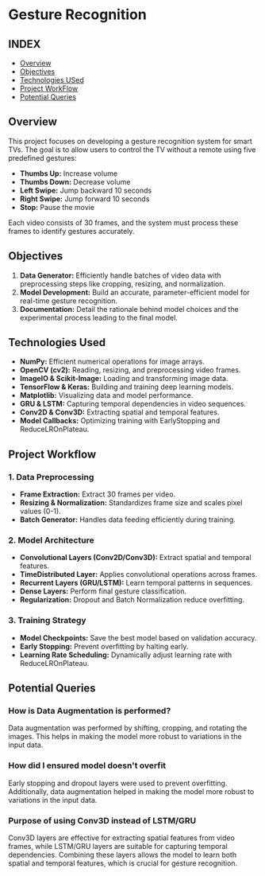 # **Gesture Recognition**

## **INDEX**
- [Overview](#overview)
- [Objectives](#Objectives)
- [Technologies USed](#Technology-Used)
- [Project WorkFlow](#Project-Workflow)
- [Potential Queries](#Potential-Queries)


## **Overview**

This project focuses on developing a gesture recognition system for smart TVs. The goal is to allow users to control the TV without a remote using five predefined gestures:

- **Thumbs Up:** Increase volume
- **Thumbs Down:** Decrease volume
- **Left Swipe:** Jump backward 10 seconds
- **Right Swipe:** Jump forward 10 seconds
- **Stop:** Pause the movie

Each video consists of 30 frames, and the system must process these frames to identify gestures accurately.

## **Objectives**

1. **Data Generator:** Efficiently handle batches of video data with preprocessing steps like cropping, resizing, and normalization.
2. **Model Development:** Build an accurate, parameter-efficient model for real-time gesture recognition.
3. **Documentation:** Detail the rationale behind model choices and the experimental process leading to the final model.

## **Technologies Used**

- **NumPy:** Efficient numerical operations for image arrays.
- **OpenCV (cv2):** Reading, resizing, and preprocessing video frames.
- **ImageIO & Scikit-Image:** Loading and transforming image data.
- **TensorFlow & Keras:** Building and training deep learning models.
- **Matplotlib:** Visualizing data and model performance.
- **GRU & LSTM:** Capturing temporal dependencies in video sequences.
- **Conv2D & Conv3D:** Extracting spatial and temporal features.
- **Model Callbacks:** Optimizing training with EarlyStopping and ReduceLROnPlateau.

## **Project Workflow**

### **1. Data Preprocessing**

- **Frame Extraction:** Extract 30 frames per video.
- **Resizing & Normalization:** Standardizes frame size and scales pixel values (0-1).
- **Batch Generator:** Handles data feeding efficiently during training.

### **2. Model Architecture**

- **Convolutional Layers (Conv2D/Conv3D):** Extract spatial and temporal features.
- **TimeDistributed Layer:** Applies convolutional operations across frames.
- **Recurrent Layers (GRU/LSTM):** Learn temporal patterns in sequences.
- **Dense Layers:** Perform final gesture classification.
- **Regularization:** Dropout and Batch Normalization reduce overfitting.

### **3. Training Strategy**

- **Model Checkpoints:** Save the best model based on validation accuracy.
- **Early Stopping:** Prevent overfitting by halting early.
- **Learning Rate Scheduling:** Dynamically adjust learning rate with ReduceLROnPlateau.

## **Potential Queries**
### How is Data Augmentation is performed?
Data augmentation was performed by shifting, cropping, and rotating the images. This helps in making the model more robust to variations in the input data.

### How did I ensured model doesn't overfit
Early stopping and dropout layers were used to prevent overfitting. Additionally, data augmentation helped in making the model more robust to variations in the input data.

### Purpose of using Conv3D instead of LSTM/GRU
Conv3D layers are effective for extracting spatial features from video frames, while LSTM/GRU layers are suitable for capturing temporal dependencies. Combining these layers allows the model to learn both spatial and temporal features, which is crucial for gesture recognition.
